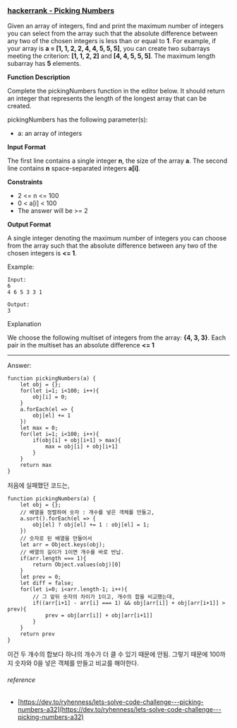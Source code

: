 ### [hackerrank - Picking Numbers](https://www.hackerrank.com/challenges/picking-numbers/problem)

Given an array of integers, find and print the maximum number of integers you can select from the array such that the absolute difference between any two of the chosen integers is less than or equal to __1__. For example, if your array is __a = [1, 1, 2, 2, 4, 4, 5, 5, 5]__, you can create two subarrays meeting the criterion: __[1, 1, 2, 2]__ and __[4, 4, 5, 5, 5]__. The maximum length subarray has __5__ elements.


**Function Description**

Complete the pickingNumbers function in the editor below. It should return an integer that represents the length of the longest array that can be created.

pickingNumbers has the following parameter(s):

* a: an array of integers


**Input Format**

The first line contains a single integer __n__, the size of the array __a__.
The second line contains __n__ space-separated integers __a[i]__.

**Constraints**

* 2 <= n <= 100
* 0 < a[i] < 100
* The answer will be >= 2

**Output Format**

A single integer denoting the maximum number of integers you can choose from the array such that the absolute difference between any two of the chosen integers is __<= 1__.


Example: 
```
Input: 
6
4 6 5 3 3 1

Output: 
3
```

Explanation

We choose the following multiset of integers from the array: __{4, 3, 3}__. Each pair in the multiset has an absolute difference __<= 1__

---

Answer:
```
function pickingNumbers(a) {
    let obj = {};
    for(let i=1; i<100; i++){
        obj[i] = 0;
    }
    a.forEach(el => {
        obj[el] += 1
    })
    let max = 0;
    for(let i=1; i<100; i++){
        if(obj[i] + obj[i+1] > max){
            max = obj[i] + obj[i+1]
        }
    }
    return max
}
```

처음에 실패했던 코드는,

```
function pickingNumbers(a) {
    let obj = {};
    // 배열을 정렬하여 숫자 : 개수를 넣은 객체를 만들고,
    a.sort().forEach(el => {
        obj[el] ? obj[el] += 1 : obj[el] = 1;
    })
    // 숫자로 된 배열을 만들어서
    let arr = Object.keys(obj);
    // 배열의 길이가 1이면 개수를 바로 반납.
    if(arr.length === 1){
        return Object.values(obj)[0]
    }
    let prev = 0;
    let diff = false;
    for(let i=0; i<arr.length-1; i++){
        // 그 앞뒤 숫자의 차이가 1이고, 개수의 합을 비교했는데,
        if((arr[i+1] - arr[i] === 1) && obj[arr[i]] + obj[arr[i+1]] > prev){
            prev = obj[arr[i]] + obj[arr[i+1]]
        }
    }
    return prev
}
```

이건 두 개수의 합보다 하나의 개수가 더 클 수 있기 때문에 안됨. 그렇기 때문에 100까지 숫자와 0을 넣은 객체를 만들고 비교를 해야한다.


###### reference
* [https://dev.to/ryhenness/lets-solve-code-challenge---picking-numbers-a32](https://dev.to/ryhenness/lets-solve-code-challenge---picking-numbers-a32)
